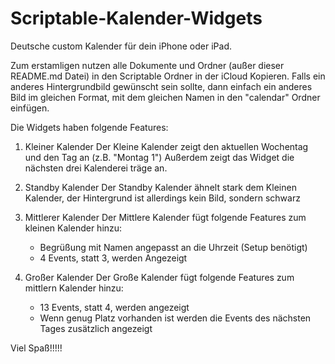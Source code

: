 # Scriptable-Kalender-Widgets

  Deutsche custom Kalender für dein iPhone oder iPad.
  
  Zum erstamligen nutzen alle Dokumente und Ordner (außer dieser README.md Datei) in den Scriptable Ordner in der iCloud Kopieren.
  Falls ein anderes Hintergrundbild gewünscht sein sollte, dann einfach ein anderes Bild im gleichen Format, mit dem gleichen Namen in den "calendar" Ordner einfügen.
  
  Die Widgets haben folgende Features:

1. Kleiner Kalender
  Der Kleine Kalender zeigt den aktuellen Wochentag und den Tag an (z.B. "Montag 1")
  Außerdem zeigt das Widget die nächsten drei Kalenderei träge an.

2. Standby Kalender
  Der Standby Kalender ähnelt stark dem Kleinen Kalender, der Hintergrund ist allerdings kein Bild, sondern schwarz

3. Mittlerer Kalender
  Der Mittlere Kalender fügt folgende Features zum kleinen Kalender hinzu:
    - Begrüßung mit Namen angepasst an die Uhrzeit (Setup benötigt)
    - 4 Events, statt 3, werden Angezeigt

4. Großer Kalender
  Der Große Kalender fügt folgende Features zum mittlern Kalender hinzu:
    - 13 Events, statt 4, werden angezeigt
    - Wenn genug Platz vorhanden ist werden die Events des nächsten Tages zusätzlich angezeigt


  Viel Spaß!!!!!
  